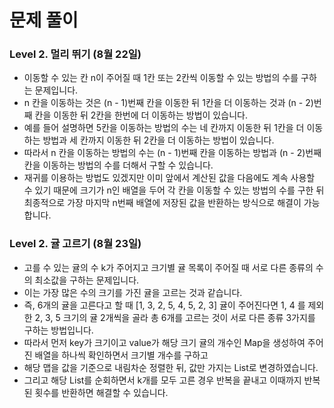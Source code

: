 # 문제 풀이

### Level 2. 멀리 뛰기 (8월 22일)
- 이동할 수 있는 칸 n이 주어질 때 1칸 또는 2칸씩 이동할 수 있는 방법의 수를 구하는 문제입니다.
- n 칸을 이동하는 것은 (n - 1)번째 칸을 이동한 뒤 1칸을 더 이동하는 것과 (n - 2)번째 칸을 이동한 뒤 2칸을 한번에 더 이동하는 방법이 있습니다.
- 예를 들어 설명하면 5칸을 이동하는 방법의 수는 네 칸까지 이동한 뒤 1칸을 더 이동하는 방법과 세 칸까지 이동한 뒤 2칸을 더 이동하는 방법이 있습니다.
- 따라서 n 칸을 이동하는 방법의 수는 (n - 1)번째 칸을 이동하는 방법과 (n - 2)번째 칸을 이동하는 방법의 수를 더해서 구할 수 있습니다.
- 재귀를 이용하는 방법도 있겠지만 이미 앞에서 계산된 값을 다음에도 계속 사용할 수 있기 때문에 크기가 n인 배열을 두어 각 칸을 이동할 수 있는 방법의 수를 구한 뒤 최종적으로 가장 마지막 n번째 배열에 저장된 값을 반환하는 방식으로 해결이 가능합니다.

### Level 2. 귤 고르기 (8월 23일)
- 고를 수 있는 귤의 수 k가 주어지고 크기별 귤 목록이 주어질 때 서로 다른 종류의 수의 최소값을 구하는 문제입니다.
- 이는 가장 많은 수의 크기를 가진 귤을 고르는 것과 같습니다.
- 즉, 6개의 귤을 고른다고 할 때 [1, 3, 2, 5, 4, 5, 2, 3] 귤이 주어진다면 1, 4 를 제외한 2, 3, 5 크기의 귤 2개씩을 골라 총 6개를 고르는 것이 서로 다른 종류 3가지를 구하는 방법입니다.
- 따라서 먼저 key가 크기이고 value가 해당 크기 귤의 개수인 Map을 생성하여 주어진 배열을 하나씩 확인하면서 크기별 개수를 구하고
- 해당 맵을 값을 기준으로 내림차순 정렬한 뒤, 값만 가지는 List로 변경하였습니다.
- 그리고 해당 List를 순회하면서 k개를 모두 고른 경우 반복을 끝내고 이때까지 반복된 횟수를 반환하면 해결할 수 있습니다.
